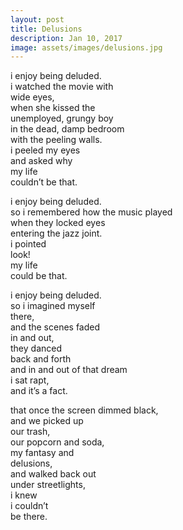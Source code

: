 ```yaml
---
layout: post
title: Delusions
description: Jan 10, 2017
image: assets/images/delusions.jpg
---
```


i enjoy being deluded.   
i watched the movie with   
wide eyes,   
when she kissed the   
unemployed, grungy boy   
in the dead, damp bedroom   
with the peeling walls.   
i peeled my eyes   
and asked why   
my life   
couldn’t be that.   

i enjoy being deluded.   
so i remembered how the music played   
when they locked eyes   
entering the jazz joint.   
i pointed   
look!   
my life   
could be that.   

i enjoy being deluded.   
so i imagined myself   
there,   
and the scenes faded   
in and out,   
they danced   
back and forth   
and in and out of that dream   
i sat rapt,   
and it’s a fact.   

that once the screen dimmed black,   
and we picked up   
our trash,   
our popcorn and soda,   
my fantasy and   
delusions,   
and walked back out   
under streetlights,   
i knew   
i couldn’t   
be there.   